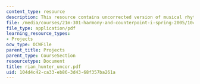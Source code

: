 ```yaml
---
content_type: resource
description: This resource contains uncorrected version of musical rhythm.
file: /media/courses/21m-301-harmony-and-counterpoint-i-spring-2005/104d4c42ca33eb863d4368f357ba261a_rian_hunter_uncor.pdf
file_type: application/pdf
learning_resource_types:
- Projects
ocw_type: OCWFile
parent_title: Projects
parent_type: CourseSection
resourcetype: Document
title: rian_hunter_uncor.pdf
uid: 104d4c42-ca33-eb86-3d43-68f357ba261a
---
```

